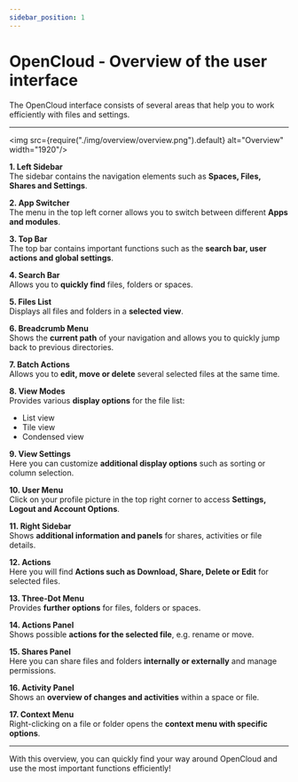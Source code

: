 ```yaml
---
sidebar_position: 1
---
```


# OpenCloud - Overview of the user interface

The OpenCloud interface consists of several areas that help you to work efficiently with files and settings.

---

<img src={require("./img/overview/overview.png").default} alt="Overview" width="1920"/>

**1. Left Sidebar**  
The sidebar contains the navigation elements such as **Spaces, Files, Shares and Settings**.

**2. App Switcher**  
The menu in the top left corner allows you to switch between different **Apps and modules**.

**3. Top Bar**  
The top bar contains important functions such as the **search bar, user actions and global settings**.

**4. Search Bar**  
Allows you to **quickly find** files, folders or spaces.

**5. Files List**  
Displays all files and folders in a **selected view**.

**6. Breadcrumb Menu**  
Shows the **current path** of your navigation and allows you to quickly jump back to previous directories.

**7. Batch Actions**  
Allows you to **edit, move or delete** several selected files at the same time.

**8. View Modes**  
Provides various **display options** for the file list:  
- List view  
- Tile view  
- Condensed view  

**9. View Settings**  
Here you can customize **additional display options** such as sorting or column selection.

**10. User Menu**  
Click on your profile picture in the top right corner to access **Settings, Logout and Account Options**.

**11. Right Sidebar**  
Shows **additional information and panels** for shares, activities or file details.

**12. Actions**  
Here you will find **Actions such as Download, Share, Delete or Edit** for selected files.

**13. Three-Dot Menu**  
Provides **further options** for files, folders or spaces.

**14. Actions Panel**  
Shows possible **actions for the selected file**, e.g. rename or move.

**15. Shares Panel**  
Here you can share files and folders **internally or externally** and manage permissions.

**16. Activity Panel**  
Shows an **overview of changes and activities** within a space or file.

**17. Context Menu**  
Right-clicking on a file or folder opens the **context menu with specific options**.

---

With this overview, you can quickly find your way around OpenCloud and use the most important functions efficiently!